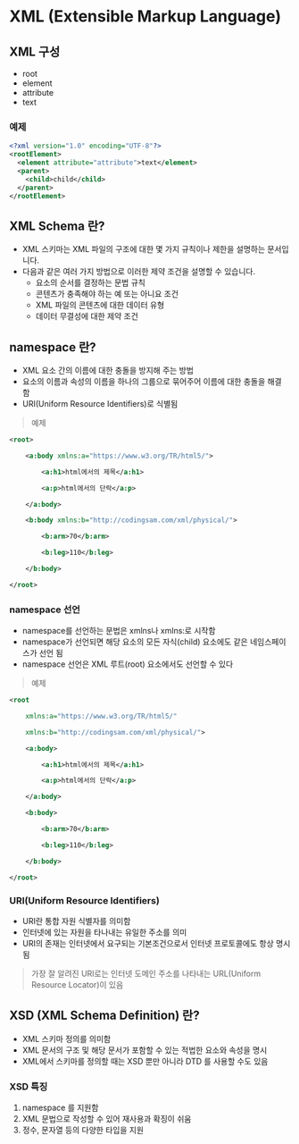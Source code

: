# XML (Extensible Markup Language)

## XML 구성
- root
- element
- attribute
- text

### 예제
```xml
<?xml version="1.0" encoding="UTF-8"?>
<rootElement>
  <element attribute="attribute">text</element>
  <parent>
    <child>child</child>
  </parent>
</rootElement>
```


## XML Schema 란?
- XML 스키마는 XML 파일의 구조에 대한 몇 가지 규칙이나 제한을 설명하는 문서입니다. 
- 다음과 같은 여러 가지 방법으로 이러한 제약 조건을 설명할 수 있습니다.
  - 요소의 순서를 결정하는 문법 규칙
  - 콘텐츠가 충족해야 하는 예 또는 아니요 조건
  - XML 파일의 콘텐츠에 대한 데이터 유형
  - 데이터 무결성에 대한 제약 조건

## namespace 란?
- XML 요소 간의 이름에 대한 충돌을 방지해 주는 방법
- 요소의 이름과 속성의 이름을 하나의 그룹으로 묶어주어 이름에 대한 충돌을 해결 함
- URI(Uniform Resource Identifiers)로 식별됨

> 예제
```xml
<root>

    <a:body xmlns:a="https://www.w3.org/TR/html5/">

        <a:h1>html에서의 제목</a:h1>

        <a:p>html에서의 단락</a:p>

    </a:body>

    <b:body xmlns:b="http://codingsam.com/xml/physical/">

        <b:arm>70</b:arm>

        <b:leg>110</b:leg>

    </b:body>

</root>
```


### namespace 선언
- namespace를 선언하는 문법은 xmlns나 xmlns:로 시작함
- namespace가 선언되면 해당 요소의 모든 자식(child) 요소에도 같은 네임스페이스가 선언 됨
- namespace 선언은 XML 루트(root) 요소에서도 선언할 수 있다

> 예제
```xml
<root

    xmlns:a="https://www.w3.org/TR/html5/"

    xmlns:b="http://codingsam.com/xml/physical/">

    <a:body>

        <a:h1>html에서의 제목</a:h1>

        <a:p>html에서의 단락</a:p>

    </a:body>

    <b:body>

        <b:arm>70</b:arm>

        <b:leg>110</b:leg>

    </b:body>

</root>
```

### URI(Uniform Resource Identifiers)
- URI란 통합 자원 식별자를 의미함
- 인터넷에 있는 자원을 타나내는 유일한 주소를 의미
- URI의 존재는 인터넷에서 요구되는 기본조건으로서 인터넷 프로토콜에도 항상 명시됨
> 가장 잘 알려진 URI로는 인터넷 도메인 주소를 나타내는 URL(Uniform Resource Locator)이 있음


## XSD (XML Schema Definition) 란?
- XML 스키마 정의를 의미함
- XML 문서의 구조 및 해당 문서가 포함할 수 있는 적법한 요소와 속성을 명시
- XML에서 스키마를 정의할 때는 XSD 뿐만 아니라 DTD 를 사용할 수도 있음


### XSD 특징
1. namespace 를 지원함
2. XML 문법으로 작성할 수 있어 재사용과 확징이 쉬움
3. 정수, 문자열 등의 다양한 타입을 지원






















